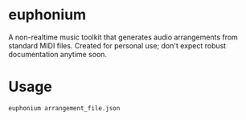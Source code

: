 # euphonium
A non-realtime music toolkit that generates audio arrangements from standard MIDI files. Created for personal use; don't expect robust documentation anytime soon.

# Usage
`euphonium arrangement_file.json`